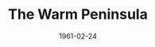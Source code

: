---
title: The Warm Peninsula
date: 1961-02-24
closing_date: 1961-03-04
layout: productions
playbill:
Theatre: Theatre Jacksonville
Venue: Little Theatre
cast:
- Ruth Arnold: Celeste Koger
- Joanne De Lynn: Mardie Kelly
- Steve Crawford: Lynn Perry
- Jack Williams: David Boyer
- Iris Floria: Elise Hallowes
- Howard Shore: Charles Brock
- Tony Francis: Chris Michel Chiasson
crew:
- Director: Maurice Geoffrey
- Stage Manager: Marshall Grauer
- Curtains: Glenn H. Logan
- Book-Holder: Betty Foran
- Lighting:
  - Jack Broughton
  - Bunny Thornhill
  - Marge Rocca
  - Mary Lee Scrimger
- Sound Effects: Jack Evans
- Properties:
  - Gayle Swymer
  - Edith Price
  - Helen Cochran
  - Esther Barnes
  - Mary Louise Burns
- Costumes:
  - Agatha Norvell
  - Doris Edwards
- Make-Up: Thelma Mayeron
- Scenery:
  - Frank Ridge
  - Ellen Black
  - Gayle Swymer
  - Judy Jett
  - Peggy Miller
  - Helen Cochran
  - Thelma Mayeron
  - Jean Charles
  - Betty Foran
  - Paul Galloway
  - Al Pinan
  - Tom Thornhill
  - Jack Evans
  - Bill Milton
  - Dave Adams
  - Jack Broughton
  - Art Logan
  - Roger Smith
  - Glenn H. Logan
  - Virginia Popwell
  - Wade Popwell
external_links:
---